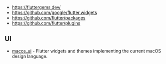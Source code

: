 - https://fluttergems.dev/
- https://github.com/google/flutter.widgets
- https://github.com/flutter/packages
- https://github.com/flutter/plugins

## UI

- [macos_ui](https://github.com/macosui/macos_ui) - Flutter widgets and themes implementing the current macOS design language.

